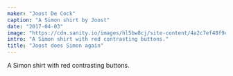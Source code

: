 ```yaml
---
maker: "Joost De Cock"
caption: "A Simon shirt by Joost"
date: "2017-04-03"
image: "https://cdn.sanity.io/images/hl5bw8cj/site-content/4a2c7ef48f9e59652e63af8e80f57272dfbf0873-1944x1944.jpg"
intro: "A Simon shirt with red contrasting buttons."
title: "Joost does Simon again"
---
```


A Simon shirt with red contrasting buttons.

